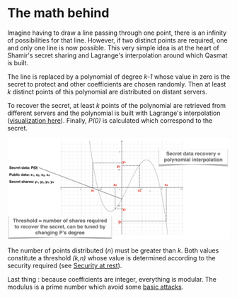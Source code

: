 # The math behind

Imagine having to draw a line passing through one point, there is an infinity of possibilities for that line. However, if two distinct points are required, one and only one line is now possible. This very simple idea is at the heart of Shamir's secret sharing and Lagrange's interpolation around which Qasmat is built. 

The line is replaced by a polynomial of degree *k-1* whose value in zero is the secret to protect and other coefficients are chosen randomly. Then at least *k* distinct points of this polynomial are distributed on distant servers.

To recover the secret, at least *k* points of the polynomial are retrieved from different servers and the polynomial is built with Lagrange's interpolation ([visualization here](https://jsxgraph.uni-bayreuth.de/wiki/index.php/Lagrange_interpolation)). Finally, *P(0)* is calculated which correspond to the secret.

![Shamir](images/shamir.png)

The number of points distributed (*n*) must be greater than *k*. Both values constitute a threshold *(k,n)* whose value is determined according to the security required (see [Security at rest](../security/at_rest.md)).

Last thing : because coefficients are integer, everything is modular. The modulus is a prime number which avoid some [basic attacks](https://en.wikipedia.org/wiki/Shamir's_secret_sharing#Problem_of_using_integer_arithmetic).

